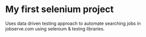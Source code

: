 # My first selenium project
Uses data driven testing approach to automate searching jobs in jobserve.com using selenium & testng libraries.
